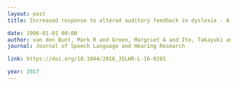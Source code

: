 ```yaml
---
layout: post
title: Increased response to altered auditory feedback in dyslexia - A weaker sensorimotor magnet implied in the phonological deficit

date: 1996-01-01 00:00
author: van den Bunt, Mark R and Groen, Margriet A and Ito, Takayuki and Francisco, Ana A and Gracco, Vincent L and Pugh, Ken R and Verhoeven, Ludo
journal: Journal of Speech Language and Hearing Research

link: https://doi.org/10.1044/2016_JSLHR-L-16-0201

year: 2017
---
```



